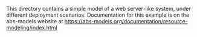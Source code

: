 This directory contains a simple model of a web server-like system,
under different deployment scenarios.  Documentation for this example
is on the abs-models website at
https://abs-models.org/documentation/resource-modeling/index.html
